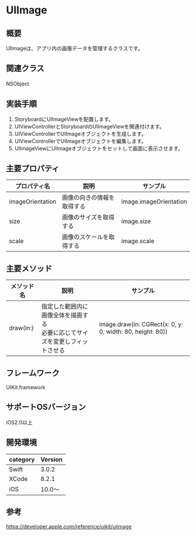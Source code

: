 # UIImage

## 概要
UIImageは、アプリ内の画像データを管理するクラスです。

## 関連クラス
NSObject
　
## 実装手順
1. StoryboardにUIImageViewを配置します。
2. UIViewControllerとStoryboardのUIImageViewを関連付けます。
3. UIViewControllerでUIImageオブジェクトを生成します。
4. UIViewControllerでUIImageオブジェクトを編集します。
5. UIImageViewにUIImageオブジェクトをセットして画面に表示させます。

## 主要プロパティ

|プロパティ名|説明|サンプル|
|---|---|---|
|imageOrientation | 画像の向きの情報を取得する | image.imageOrientation |
|size | 画像のサイズを取得する | image.size |
|scale | 画像のスケールを取得する | image.scale |

## 主要メソッド

|メソッド名|説明|サンプル|
|---|---|---|
|draw(in:) | 指定した範囲内に画像全体を描画する <br> 必要に応じてサイズを変更しフィットさせる | image.draw(in: CGRect(x: 0, y: 0, width: 80, height: 80)) |

## フレームワーク
UIKit.framework

## サポートOSバージョン
iOS2.0以上

## 開発環境
|category | Version|
|---|---|
| Swift | 3.0.2 |
| XCode | 8.2.1 |
| iOS | 10.0〜 |

## 参考
https://developer.apple.com/reference/uikit/uiimage
